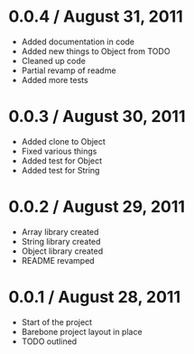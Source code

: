 0.0.4 / August 31, 2011
==================

  * Added documentation in code
  * Added new things to Object from TODO
  * Cleaned up code
  * Partial revamp of readme
  * Added more tests

0.0.3 / August 30, 2011
==================

  * Added clone to Object
  * Fixed various things
  * Added test for Object
  * Added test for String

0.0.2 / August 29, 2011
==================

  * Array library created
  * String library created
  * Object library created
  * README revamped

0.0.1 / August 28, 2011
==================

  * Start of the project
  * Barebone project layout in place
  * TODO outlined
